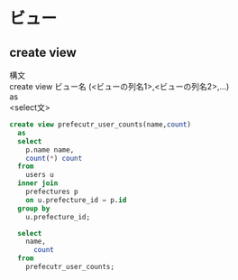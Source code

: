 # ビュー
  ## create view
  構文<br>
  create view ビュー名 (<ビューの列名1>,<ビューの列名2>,...)<br>
  as<br>
  <select文>

  ```SQL
  create view prefecutr_user_counts(name,count)
    as
    select
      p.name name,
      count(*) count
    from
      users u
    inner join
      prefectures p
      on u.prefecture_id = p.id
    group by
      u.prefecture_id;
  ```

  ```SQL
    select
      name,
        count
    from
      prefecutr_user_counts;
  ```